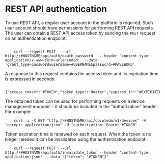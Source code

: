 # REST API authentication

To use REST API, a regular user account in the platform is required. Such user account should have permissions for performing REST API requests.
The user can obtain a REST API access token by sending the `POST` request on an authentication endpoint:

```

    curl --request POST  --url http://#HOSTNAME/api/auth/oauth_password   --header 'content-type: application/x-www-form-urlencoded'  --data 'grant_type=password&username=#USERNAME&password=#PASSWORD'
```

A response to this request contains the access token and its expiration time is expressed in seconds:

```
    {"access_token":"#TOKEN","token_type":"Bearer","expires_in":"#EXPIRATION_TIME"}
```

The obtained token can be used for performing requests on a device management endpoint - it should be included in the "authorization" header. For example:

```
    curl -i -X GET "http://#HOSTNAME/api/coiotedm/v3/devices" -H "accept: application/json" -H "authorization: Bearer #TOKEN"
```

Token expiration time is renewed on each request. When the token is no longer needed it can be invalidated using the authentication endpoint:

```
    curl --request POST  --url http://#HOSTNAME/api/auth/invalidate_token --header 'content-type: application/json'  --data '{"token": "#TOKEN"}'
```
